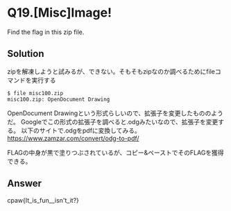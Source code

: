 # Q19.[Misc]Image!
Find the flag in this zip file.

## Solution
zipを解凍しようと試みるが、できない。そもそもzipなのか調べるためにfileコマンドを実行する
```
$ file misc100.zip 
misc100.zip: OpenDocument Drawing
```

OpenDocument Drawingという形式らしいので、拡張子を変更したもののようだ。
Googleでこの形式の拡張子を調べると.odgみたいなので、拡張子を変更する。
以下のサイトで.odgをpdfに変換してみる。
https://www.zamzar.com/convert/odg-to-pdf/

FLAGの中身が黒で塗りつぶされているが、コピー&ペーストでそのFLAGを獲得できる。
## Answer
cpaw{It_is_fun__isn't_it?}
